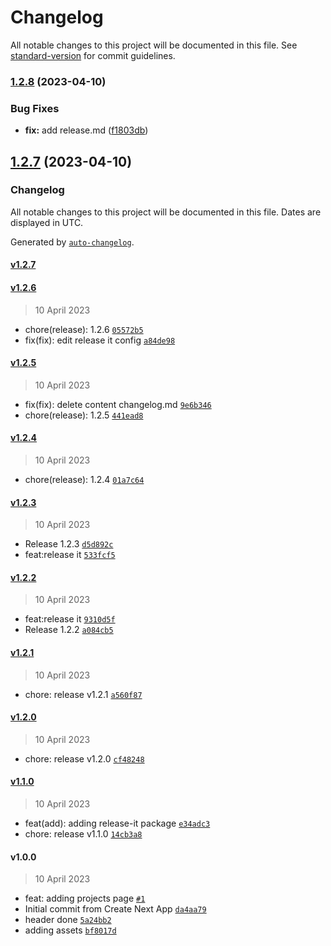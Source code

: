 # Changelog

All notable changes to this project will be documented in this file. See [standard-version](https://github.com/conventional-changelog/standard-version) for commit guidelines.

### [1.2.8](https://github.com/CahBantul/Next.js-Developer-Portfolio-Starter-Code/compare/v1.2.7...v1.2.8) (2023-04-10)

### Bug Fixes

- **fix:** add release.md ([f1803db](https://github.com/CahBantul/Next.js-Developer-Portfolio-Starter-Code/commit/f1803dbac6f9ad5ecd1725b613e228d4a407f723))

## [1.2.7](https://github.com/CahBantul/Next.js-Developer-Portfolio-Starter-Code/compare/v1.2.6...v1.2.7) (2023-04-10)

### Changelog

All notable changes to this project will be documented in this file. Dates are displayed in UTC.

Generated by [`auto-changelog`](https://github.com/CookPete/auto-changelog).

#### [v1.2.7](https://github.com/CahBantul/Next.js-Developer-Portfolio-Starter-Code/compare/v1.2.6...v1.2.7)

#### [v1.2.6](https://github.com/CahBantul/Next.js-Developer-Portfolio-Starter-Code/compare/v1.2.5...v1.2.6)

> 10 April 2023

- chore(release): 1.2.6 [`05572b5`](https://github.com/CahBantul/Next.js-Developer-Portfolio-Starter-Code/commit/05572b5b5227220c2ee44389b96b78cfe0b7bda9)
- fix(fix): edit release it config [`a84de98`](https://github.com/CahBantul/Next.js-Developer-Portfolio-Starter-Code/commit/a84de988195b9fa2185f0f971d9d9ee1465e2d6b)

#### [v1.2.5](https://github.com/CahBantul/Next.js-Developer-Portfolio-Starter-Code/compare/v1.2.4...v1.2.5)

> 10 April 2023

- fix(fix): delete content changelog.md [`9e6b346`](https://github.com/CahBantul/Next.js-Developer-Portfolio-Starter-Code/commit/9e6b346b9931cbcc01c7fa4105373fba7925ccff)
- chore(release): 1.2.5 [`441ead8`](https://github.com/CahBantul/Next.js-Developer-Portfolio-Starter-Code/commit/441ead8de9faed8267143614f7e32498b72e6e92)

#### [v1.2.4](https://github.com/CahBantul/Next.js-Developer-Portfolio-Starter-Code/compare/v1.2.3...v1.2.4)

> 10 April 2023

- chore(release): 1.2.4 [`01a7c64`](https://github.com/CahBantul/Next.js-Developer-Portfolio-Starter-Code/commit/01a7c64f45c3229a5576f7dce48065d45470f9e2)

#### [v1.2.3](https://github.com/CahBantul/Next.js-Developer-Portfolio-Starter-Code/compare/v1.2.2...v1.2.3)

> 10 April 2023

- Release 1.2.3 [`d5d892c`](https://github.com/CahBantul/Next.js-Developer-Portfolio-Starter-Code/commit/d5d892cf4863347b43cd5cf6112d4a16a29fd218)
- feat:release it [`533fcf5`](https://github.com/CahBantul/Next.js-Developer-Portfolio-Starter-Code/commit/533fcf52aa4921ae730e949cdc4ed1b4098100f2)

#### [v1.2.2](https://github.com/CahBantul/Next.js-Developer-Portfolio-Starter-Code/compare/v1.2.1...v1.2.2)

> 10 April 2023

- feat:release it [`9310d5f`](https://github.com/CahBantul/Next.js-Developer-Portfolio-Starter-Code/commit/9310d5f823c886405777de3a9242d54208ae8db4)
- Release 1.2.2 [`a084cb5`](https://github.com/CahBantul/Next.js-Developer-Portfolio-Starter-Code/commit/a084cb5ba736a8747c5a74b4c209643420d56f14)

#### [v1.2.1](https://github.com/CahBantul/Next.js-Developer-Portfolio-Starter-Code/compare/v1.2.0...v1.2.1)

> 10 April 2023

- chore: release v1.2.1 [`a560f87`](https://github.com/CahBantul/Next.js-Developer-Portfolio-Starter-Code/commit/a560f878a3548291dd2a50cbea2d7e366624d4cd)

#### [v1.2.0](https://github.com/CahBantul/Next.js-Developer-Portfolio-Starter-Code/compare/v1.1.0...v1.2.0)

> 10 April 2023

- chore: release v1.2.0 [`cf48248`](https://github.com/CahBantul/Next.js-Developer-Portfolio-Starter-Code/commit/cf482485dcd5894575f048956b391bc84213753a)

#### [v1.1.0](https://github.com/CahBantul/Next.js-Developer-Portfolio-Starter-Code/compare/v1.0.0...v1.1.0)

> 10 April 2023

- feat(add): adding release-it package [`e34adc3`](https://github.com/CahBantul/Next.js-Developer-Portfolio-Starter-Code/commit/e34adc31ba102d086e51a5264f7d8896f171bb00)
- chore: release v1.1.0 [`14cb3a8`](https://github.com/CahBantul/Next.js-Developer-Portfolio-Starter-Code/commit/14cb3a8cba08e60460c23f3c25f307a9373ed328)

#### v1.0.0

> 10 April 2023

- feat: adding projects page [`#1`](https://github.com/CahBantul/Next.js-Developer-Portfolio-Starter-Code/pull/1)
- Initial commit from Create Next App [`da4aa79`](https://github.com/CahBantul/Next.js-Developer-Portfolio-Starter-Code/commit/da4aa790b6afbfb4db9f84e54ebc7910b76cc96a)
- header done [`5a24bb2`](https://github.com/CahBantul/Next.js-Developer-Portfolio-Starter-Code/commit/5a24bb2b7658097d4cf68811408df37d7c24800a)
- adding assets [`bf8017d`](https://github.com/CahBantul/Next.js-Developer-Portfolio-Starter-Code/commit/bf8017d8989f32db76d0fa45b2d1968b7febba07)
